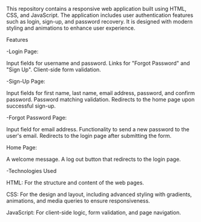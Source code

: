 This repository contains a responsive web application built using HTML, CSS, and JavaScript. The application includes user authentication features such as login, sign-up, and password recovery. It is designed with modern styling and animations to enhance user experience.

Features

-Login Page:

Input fields for username and password.
Links for "Forgot Password" and "Sign Up".
Client-side form validation.

-Sign-Up Page:

Input fields for first name, last name, email address, password, and confirm password.
Password matching validation.
Redirects to the home page upon successful sign-up.

-Forgot Password Page:

Input field for email address.
Functionality to send a new password to the user's email.
Redirects to the login page after submitting the form.

Home Page:

A welcome message.
A log out button that redirects to the login page.

-Technologies Used

HTML: For the structure and content of the web pages.

CSS: For the design and layout, including advanced styling with gradients, animations, and media queries to ensure responsiveness.

JavaScript: For client-side logic, form validation, and page navigation.
